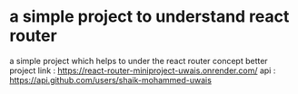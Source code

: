 # a simple project to understand react router

a simple project which helps to under the react router concept better
project link : https://react-router-miniproject-uwais.onrender.com/
api : https://api.github.com/users/shaik-mohammed-uwais
